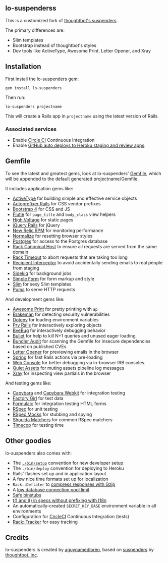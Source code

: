 ## lo-suspenderss

This is a customized fork of [thoughtbot's suspenders](https://github.com/thoughtbot/suspenders).  

The primary differences are:
* Slim templates
* Bootstrap instead of thoughtbot's styles
* Dev tools like ActiveType, Awesome Print, Letter Opener, and Xray

## Installation

First install the lo-suspenders gem:

    gem install lo-suspenders

Then run:

    lo-suspenders projectname

This will create a Rails app in `projectname` using the latest version of Rails.

### Associated services

* Enable [Circle CI](https://circleci.com/) Continuous Integration
* Enable [GitHub auto deploys to Heroku staging and review
    apps](https://dashboard.heroku.com/apps/app-name-staging/deploy/github).

## Gemfile

To see the latest and greatest gems, look at lo-suspenders'
[Gemfile](templates/Gemfile.erb), which will be appended to the default
generated projectname/Gemfile.

It includes application gems like:

* [ActiveType](https://github.com/makandra/active_type) for building simple and
  effective service objects
* [Autoprefixer Rails](https://github.com/ai/autoprefixer-rails) for CSS vendor
  prefixes
* [Bootstrap 4](https://github.com/twbs/bootstrap-rubygem) for CSS and JS
* [Flutie](https://github.com/thoughtbot/flutie) for `page_title` and
  `body_class` view helpers
* [High Voltage](https://github.com/thoughtbot/high_voltage) for static pages
* [jQuery Rails](https://github.com/rails/jquery-rails) for jQuery
* [New Relic RPM](https://github.com/newrelic/rpm) for monitoring performance
* [Normalize](https://necolas.github.io/normalize.css/) for resetting browser
  styles
* [Postgres](https://github.com/ged/ruby-pg) for access to the Postgres database
* [Rack Canonical Host](https://github.com/tylerhunt/rack-canonical-host) to
  ensure all requests are served from the same domain
* [Rack Timeout](https://github.com/heroku/rack-timeout) to abort requests that
  are taking too long
* [Recipient Interceptor](https://github.com/croaky/recipient_interceptor) to
  avoid accidentally sending emails to real people from staging
* [Sidekiq](https://github.com/mperham/sidekiq) for background jobs
* [Simple Form](https://github.com/plataformatec/simple_form) for form markup
  and style
* [Slim](https://github.com/slim-template/slim-rails) for sexy Slim templates
* [Puma](https://github.com/puma/puma) to serve HTTP requests

And development gems like:

* [Awesome Print](https://github.com/michaeldv/awesome_print) for pretty
  printing with `ap`
* [Brakeman](https://github.com/presidentbeef/brakeman) for detecting security
  vulnerabilities
* [Dotenv](https://github.com/bkeepers/dotenv) for loading environment variables
* [Pry Rails](https://github.com/rweng/pry-rails) for interactively exploring
  objects
* [ByeBug](https://github.com/deivid-rodriguez/byebug) for interactively
  debugging behavior
* [Bullet](https://github.com/flyerhzm/bullet) for help to kill N+1 queries and
  unused eager loading
* [Bundler Audit](https://github.com/rubysec/bundler-audit) for scanning the
  Gemfile for insecure dependencies based on published CVEs
* [Letter Opener](https://github.com/ryanb/letter_opener) for previewing emails
   in the browser
* [Spring](https://github.com/rails/spring) for fast Rails actions via
  pre-loading
* [Web Console](https://github.com/rails/web-console) for better debugging via
  in-browser IRB consoles.
* [Quiet Assets](https://github.com/evrone/quiet_assets) for muting assets
  pipeline log messages
* [Xray](https://github.com/brentd/xray-rails) for inspecting view partials in
  the browser

And testing gems like:

* [Capybara](https://github.com/jnicklas/capybara) and
  [Capybara Webkit](https://github.com/thoughtbot/capybara-webkit) for
  integration testing
* [Factory Girl](https://github.com/thoughtbot/factory_girl) for test data
* [Formulaic](https://github.com/thoughtbot/formulaic) for integration testing
  HTML forms
* [RSpec](https://github.com/rspec/rspec) for unit testing
* [RSpec Mocks](https://github.com/rspec/rspec-mocks) for stubbing and spying
* [Shoulda Matchers](https://github.com/thoughtbot/shoulda-matchers) for common
  RSpec matchers
* [Timecop](https://github.com/ferndopolis/timecop-console) for testing time

## Other goodies

lo-suspenders also comes with:

* The [`./bin/setup`][setup] convention for new developer setup
* The `./bin/deploy` convention for deploying to Heroku
* Rails' flashes set up and in application layout
* A few nice time formats set up for localization
* `Rack::Deflater` to [compress responses with Gzip][compress]
* A [low database connection pool limit][pool]
* [Safe binstubs][binstub]
* [t() and l() in specs without prefixing with I18n][i18n]
* An automatically-created `SECRET_KEY_BASE` environment variable in all
  environments
* Configuration for [CircleCI][circle] Continuous Integration (tests)
* [Rack::Tracker](https://github.com/railslove/rack-tracker) for easy tracking

[setup]: https://robots.thoughtbot.com/bin-setup
[compress]: https://robots.thoughtbot.com/content-compression-with-rack-deflater
[pool]: https://devcenter.heroku.com/articles/concurrency-and-database-connections
[binstub]: https://github.com/thoughtbot/suspenders/pull/282
[i18n]: https://github.com/thoughtbot/suspenders/pull/304
[circle]: https://circleci.com/docs

## Credits

lo-suspenders is created by [aguynamedloren](https://github.com/aguynamedloren),
based on [suspenders](https://github.com/thoughtbot/suspenders) by
[thoughtbot, inc](https://thoughtbot.com/community).
